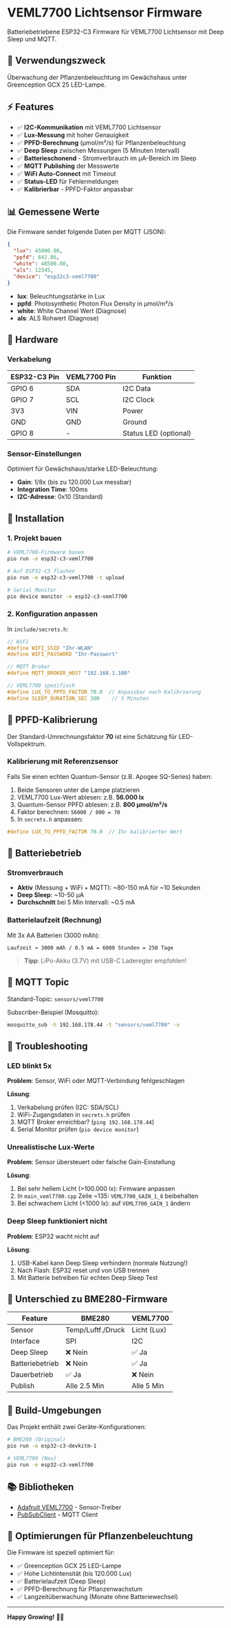 # VEML7700 Lichtsensor Firmware

Batteriebetriebene ESP32-C3 Firmware für VEML7700 Lichtsensor mit Deep Sleep und MQTT.

## 🌱 Verwendungszweck

Überwachung der Pflanzenbeleuchtung im Gewächshaus unter Greenception GCX 25 LED-Lampe.

## ⚡ Features

- ✅ **I2C-Kommunikation** mit VEML7700 Lichtsensor
- ✅ **Lux-Messung** mit hoher Genauigkeit
- ✅ **PPFD-Berechnung** (µmol/m²/s) für Pflanzenbeleuchtung
- ✅ **Deep Sleep** zwischen Messungen (5 Minuten Intervall)
- ✅ **Batterieschonend** - Stromverbrauch im µA-Bereich im Sleep
- ✅ **MQTT Publishing** der Messwerte
- ✅ **WiFi Auto-Connect** mit Timeout
- ✅ **Status-LED** für Fehlermeldungen
- ✅ **Kalibrierbar** - PPFD-Faktor anpassbar

## 📊 Gemessene Werte

Die Firmware sendet folgende Daten per MQTT (JSON):

```json
{
  "lux": 45000.00,
  "ppfd": 642.86,
  "white": 48500.00,
  "als": 12345,
  "device": "esp32c3-veml7700"
}
```

- **lux**: Beleuchtungsstärke in Lux
- **ppfd**: Photosynthetic Photon Flux Density in µmol/m²/s
- **white**: White Channel Wert (Diagnose)
- **als**: ALS Rohwert (Diagnose)

## 🔧 Hardware

### Verkabelung

| ESP32-C3 Pin | VEML7700 Pin | Funktion |
|--------------|--------------|----------|
| GPIO 6       | SDA          | I2C Data |
| GPIO 7       | SCL          | I2C Clock|
| 3V3          | VIN          | Power    |
| GND          | GND          | Ground   |
| GPIO 8       | -            | Status LED (optional) |

### Sensor-Einstellungen

Optimiert für Gewächshaus/starke LED-Beleuchtung:

- **Gain**: 1/8x (bis zu 120.000 Lux messbar)
- **Integration Time**: 100ms
- **I2C-Adresse**: 0x10 (Standard)

## 🚀 Installation

### 1. Projekt bauen

```bash
# VEML7700-Firmware bauen
pio run -e esp32-c3-veml7700

# Auf ESP32-C3 flashen
pio run -e esp32-c3-veml7700 -t upload

# Serial Monitor
pio device monitor -e esp32-c3-veml7700
```

### 2. Konfiguration anpassen

In `include/secrets.h`:

```cpp
// WiFi
#define WIFI_SSID "Ihr-WLAN"
#define WIFI_PASSWORD "Ihr-Passwort"

// MQTT Broker
#define MQTT_BROKER_HOST "192.168.1.100"

// VEML7700 spezifisch
#define LUX_TO_PPFD_FACTOR 70.0  // Anpassbar nach Kalibrierung
#define SLEEP_DURATION_SEC 300    // 5 Minuten
```

## 📐 PPFD-Kalibrierung

Der Standard-Umrechnungsfaktor **70** ist eine Schätzung für LED-Vollspektrum.

### Kalibrierung mit Referenzsensor

Falls Sie einen echten Quantum-Sensor (z.B. Apogee SQ-Series) haben:

1. Beide Sensoren unter die Lampe platzieren
2. VEML7700 Lux-Wert ablesen: z.B. **56.000 lx**
3. Quantum-Sensor PPFD ablesen: z.B. **800 µmol/m²/s**
4. Faktor berechnen: `56000 / 800 = 70`
5. In `secrets.h` anpassen:

```cpp
#define LUX_TO_PPFD_FACTOR 70.0  // Ihr kalibrierter Wert
```

## 🔋 Batteriebetrieb

### Stromverbrauch

- **Aktiv** (Messung + WiFi + MQTT): ~80-150 mA für ~10 Sekunden
- **Deep Sleep**: ~10-50 µA
- **Durchschnitt** bei 5 Min Intervall: ~0.5 mA

### Batterielaufzeit (Rechnung)

Mit 3x AA Batterien (3000 mAh):

```
Laufzeit ≈ 3000 mAh / 0.5 mA = 6000 Stunden = 250 Tage
```

> **Tipp**: LiPo-Akku (3.7V) mit USB-C Laderegler empfohlen!

## 📡 MQTT Topic

Standard-Topic: `sensors/veml7700`

Subscriber-Beispiel (Mosquitto):

```bash
mosquitto_sub -h 192.168.178.44 -t "sensors/veml7700" -v
```

## 🐛 Troubleshooting

### LED blinkt 5x

**Problem**: Sensor, WiFi oder MQTT-Verbindung fehlgeschlagen

**Lösung**:
1. Verkabelung prüfen (I2C: SDA/SCL)
2. WiFi-Zugangsdaten in `secrets.h` prüfen
3. MQTT Broker erreichbar? (`ping 192.168.178.44`)
4. Serial Monitor prüfen (`pio device monitor`)

### Unrealistische Lux-Werte

**Problem**: Sensor übersteuert oder falsche Gain-Einstellung

**Lösung**:
1. Bei sehr hellem Licht (>100.000 lx): Firmware anpassen
2. In `main_veml7700.cpp` Zeile ~135: `VEML7700_GAIN_1_8` beibehalten
3. Bei schwachem Licht (<1000 lx): auf `VEML7700_GAIN_1` ändern

### Deep Sleep funktioniert nicht

**Problem**: ESP32 wacht nicht auf

**Lösung**:
1. USB-Kabel kann Deep Sleep verhindern (normale Nutzung!)
2. Nach Flash: ESP32 reset und von USB trennen
3. Mit Batterie betreiben für echten Deep Sleep Test

## 📝 Unterschied zu BME280-Firmware

| Feature | BME280 | VEML7700 |
|---------|--------|----------|
| Sensor | Temp/Luftf./Druck | Licht (Lux) |
| Interface | SPI | I2C |
| Deep Sleep | ❌ Nein | ✅ Ja |
| Batteriebetrieb | ❌ Nein | ✅ Ja |
| Dauerbetrieb | ✅ Ja | ❌ Nein |
| Publish | Alle 2.5 Min | Alle 5 Min |

## 🔄 Build-Umgebungen

Das Projekt enthält zwei Geräte-Konfigurationen:

```bash
# BME280 (Original)
pio run -e esp32-c3-devkitm-1

# VEML7700 (Neu)
pio run -e esp32-c3-veml7700
```

## 📚 Bibliotheken

- [Adafruit VEML7700](https://github.com/adafruit/Adafruit_VEML7700) - Sensor-Treiber
- [PubSubClient](https://github.com/knolleary/pubsubclient) - MQTT Client

## 🌟 Optimierungen für Pflanzenbeleuchtung

Die Firmware ist speziell optimiert für:

- ✅ Greenception GCX 25 LED-Lampe
- ✅ Hohe Lichtintensität (bis 120.000 Lux)
- ✅ Batterielaufzeit (Deep Sleep)
- ✅ PPFD-Berechnung für Pflanzenwachstum
- ✅ Langzeitüberwachung (Monate ohne Batteriewechsel)

---

**Happy Growing!** 🌱💡
